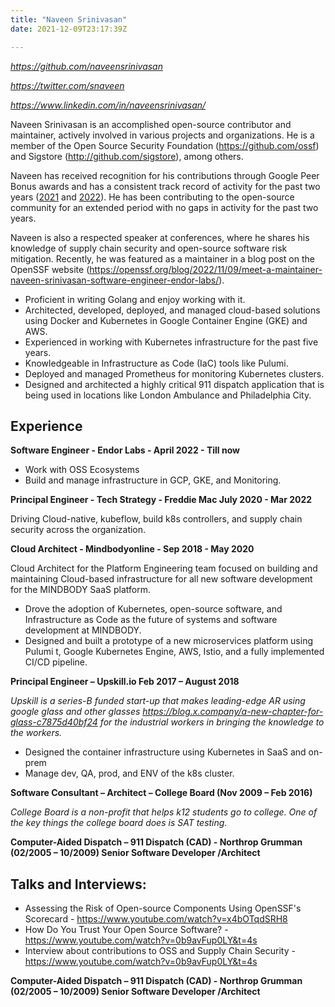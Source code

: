 ```yaml
---
title: "Naveen Srinivasan"
date: 2021-12-09T23:17:39Z

---
```



_https://github.com/naveensrinivasan_

_https://twitter.com/snaveen_ 

_https://www.linkedin.com/in/naveensrinivasan/_

Naveen Srinivasan is an accomplished open-source contributor and maintainer, actively involved in various projects and organizations. He is a member of the Open Source Security Foundation (https://github.com/ossf) and Sigstore (http://github.com/sigstore), among others.

Naveen has received recognition for his contributions through Google Peer Bonus awards and has a consistent track record of activity for the past two years ([2021](https://twitter.com/snaveen/status/1422921438764453897) and [2022](https://twitter.com/snaveen/status/1563194155333222400)). He has been contributing to the open-source community for an extended period with no gaps in activity for the past two years.

Naveen is also a respected speaker at conferences, where he shares his knowledge of supply chain security and open-source software risk mitigation. Recently, he was featured as a maintainer in a blog post on the OpenSSF website (https://openssf.org/blog/2022/11/09/meet-a-maintainer-naveen-srinivasan-software-engineer-endor-labs/).


* Proficient in writing Golang and enjoy working with it.
* Architected, developed, deployed, and managed cloud-based solutions using Docker and Kubernetes in Google Container Engine (GKE) and AWS.
* Experienced in working with Kubernetes infrastructure for the past five years.
* Knowledgeable in Infrastructure as Code (IaC) tools like Pulumi.
* Deployed and managed Prometheus for monitoring Kubernetes clusters.
* Designed and architected a highly critical 911 dispatch application that is being used in locations like London Ambulance and Philadelphia City.

Experience
----------
**Software Engineer - Endor Labs - April 2022 - Till now**
- Work with OSS Ecosystems
- Build and manage infrastructure in GCP, GKE, and Monitoring.

**Principal Engineer - Tech Strategy - Freddie Mac July 2020 - Mar 2022**

Driving Cloud-native, kubeflow, build k8s controllers, and supply chain security across the organization. 


**Cloud Architect - Mindbodyonline - Sep 2018 - May 2020**

Cloud Architect for the Platform Engineering team focused on building and maintaining Cloud-based infrastructure for all new software development for the MINDBODY SaaS platform.

- Drove the adoption of Kubernetes, open-source software, and Infrastructure as Code as the future of systems and software development at MINDBODY.
- Designed and built a prototype of a new microservices platform using Pulumi t, Google Kubernetes Engine, AWS, Istio, and a fully implemented CI/CD pipeline.

**Principal Engineer – Upskill.io Feb 2017 – August 2018**

*Upskill is a series-B funded start-up that makes leading-edge AR using google glass and other glasses https://blog.x.company/a-new-chapter-for-glass-c7875d40bf24  for the industrial workers in bringing the knowledge to the workers.*

* Designed the container infrastructure using Kubernetes in SaaS and on-prem
* Manage dev, QA, prod, and ENV of the k8s cluster.

**Software Consultant – Architect – College Board (Nov 2009 – Feb 2016)**

*College Board is a non-profit that helps k12 students go to college. One of the key things the college board does is SAT testing.*

**Computer-Aided Dispatch – 911 Dispatch (CAD) - Northrop Grumman (02/2005 – 10/2009) Senior Software Developer /Architect**

## Talks and Interviews:

- Assessing the Risk of Open-source Components Using OpenSSF's Scorecard - https://www.youtube.com/watch?v=x4bOTqdSRH8
- How Do You Trust Your Open Source Software? - https://www.youtube.com/watch?v=0b9avFup0LY&t=4s
- Interview about contributions to OSS and Supply Chain Security - https://www.youtube.com/watch?v=0b9avFup0LY&t=4s


**Computer-Aided Dispatch – 911 Dispatch (CAD) - Northrop Grumman (02/2005 – 10/2009) Senior Software Developer /Architect**


